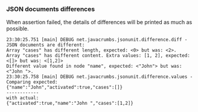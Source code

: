 ### JSON documents differences

When assertion failed, the details of differences will be printed as much as possible.

```
23:30:25.751 [main] DEBUG net.javacrumbs.jsonunit.difference.diff - JSON documents are different:
Array "cases" has different length, expected: <0> but was: <2>.
Array "cases" has different content. Extra values: [1, 2], expected: <[]> but was: <[1,2]>
Different value found in node "name", expected: <"John"> but was: <"John ">.
23:30:25.758 [main] DEBUG net.javacrumbs.jsonunit.difference.values - Comparing expected:
{"name":"John","activated":true,"cases":[]}
------------
with actual:
{"activated":true,"name":"John ","cases":[1,2]}
```